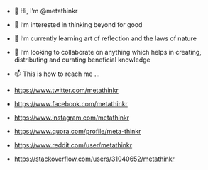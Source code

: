 - 👋 Hi, I’m @metathinkr
- 👀 I’m interested in thinking beyond for good
- 🌱 I’m currently learning art of reflection and the laws of nature
- 💞️ I’m looking to collaborate on anything which helps in creating, distributing and curating beneficial knowledge
- 📫 This is how to reach me ...

- https://www.twitter.com/metathinkr
- https://www.facebook.com/metathinkr
- https://www.instagram.com/metathinkr
- https://www.quora.com/profile/meta-thinkr
- https://www.reddit.com/user/metathinkr
- https://stackoverflow.com/users/31040652/metathinkr
<!---
metathinkr/metathinkr is a ✨ special ✨ repository because its `README.md` (this file) appears on your GitHub profile.
You can click the Preview link to take a look at your changes.
--->
